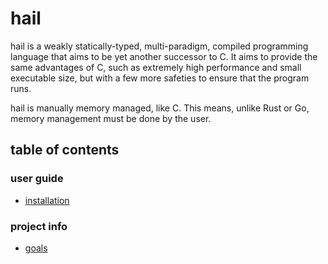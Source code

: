 # hail
hail is a weakly statically-typed, multi-paradigm, compiled programming language that aims to be yet another successor to C.  It aims to provide the same advantages of C, such as extremely high performance and small executable size, but with a few more safeties to ensure that the program runs.

hail is manually memory managed, like C.  This means, unlike Rust or Go, memory management must be done by the user.

## table of contents

### user guide
- [installation](installation.md)

### project info
- [goals](goals.md)
